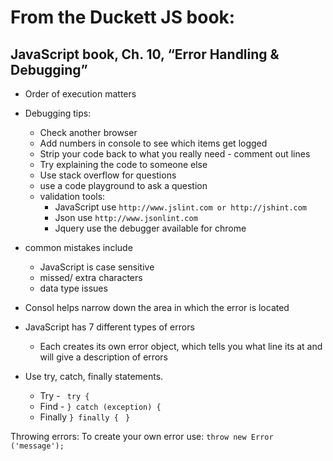 # From the Duckett JS book:

## JavaScript book, Ch. 10, “Error Handling & Debugging”

+ Order of execution matters

+ Debugging tips:
    + Check another browser
    + Add numbers in console to see which items get logged
    + Strip your code back to what you really need - comment out lines 
    + Try explaining the code to someone else
    + Use stack overflow for questions
    + use a code playground to ask a question 
    + validation tools:
        + JavaScript use `http://www.jslint.com or http://jshint.com`
        + Json use `http://www.jsonlint.com`
        + Jquery use the debugger available for chrome 
    
+ common mistakes include
    + JavaScript is case sensitive
    + missed/ extra characters
    + data type issues

+ Consol helps narrow down the area in which the error is located
+ JavaScript has 7 different types of errors
    + Each creates its own error object, which tells you what line its at and will give a description of errors 
+ Use try, catch, finally statements. 
    + Try - ` try {`
    + Find - `} catch (exception) {`
    + Finally `} finally {`
            ` }`

Throwing errors:
To create your own error use: `throw new Error ('message');`
